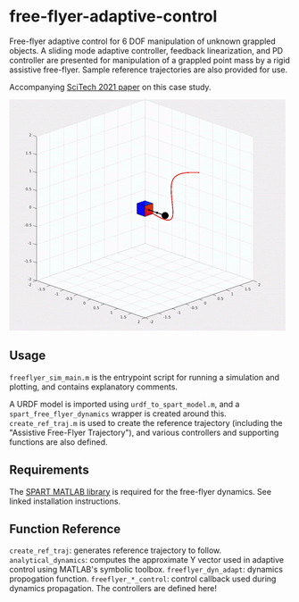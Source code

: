 # free-flyer-adaptive-control

Free-flyer adaptive control for 6 DOF manipulation of unknown grappled objects. A sliding mode adaptive controller, feedback linearization, and PD controller are presented for manipulation of a grappled point mass by a rigid assistive free-flyer. Sample reference trajectories are also provided for use.

Accompanying [SciTech 2021 paper](https://arc.aiaa.org/doi/abs/10.2514/6.2021-2018) on this case study.

![alt text](./img/adaptive.gif)

## Usage

`freeflyer_sim_main.m` is the entrypoint script for running a simulation and plotting, and contains explanatory comments.

A URDF model is imported using `urdf_to_spart_model.m`, and a `spart_free_flyer_dynamics` wrapper is created around this. `create_ref_traj.m` is used to create the reference trajectory (including the "Assistive Free-Flyer Trajectory"), and various controllers and supporting functions are also defined.

## Requirements

The [SPART MATLAB library](https://spart.readthedocs.io/en/latest/) is required for the free-flyer dynamics. See linked installation instructions.

## Function Reference

`create_ref_traj`: generates reference trajectory to follow.
`analytical_dynamics`: computes the approximate Y vector used in adaptive control using MATLAB's symbolic toolbox.
`freeflyer_dyn_adapt`: dynamics propogation function.
`freeflyer_*_control`: control callback used during dynamics propagation. The controllers are defined here!

